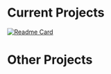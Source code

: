 
<!-- current projects -->
# Current Projects

[![Readme Card](https://github-readme-stats.vercel.app/api/pin/?username=tarasermolenko&repo=RAT&theme=react)](https://github.com/tarasermolenko/RAT)


<!-- other projects -->
# Other Projects
